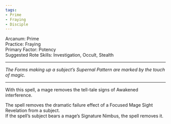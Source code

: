 ```yaml
---
tags:
- Prime
- Fraying
- Disciple
---
```


Arcanum: Prime\
Practice: Fraying\
Primary Factor: Potency\
Suggested Rote Skills: Investigation, Occult, Stealth

---

_The Forms making up a subject’s Supernal Pattern are marked by the touch of magic._

---

With this spell, a mage removes the tell-tale signs of Awakened interference.

The spell removes the dramatic failure effect of a Focused Mage Sight Revelation from a subject.\
If the spell’s subject bears a mage’s Signature Nimbus, the spell removes it.